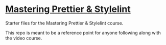 # [Mastering Prettier & Stylelint](https://masteringlinting.com)

Starter files for the Mastering Prettier &amp; Stylelint course.

This repo is meant to be a reference point for anyone following along with the video course.
